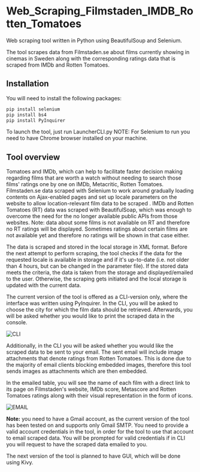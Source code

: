 # Web_Scraping_Filmstaden_IMDB_Rotten_Tomatoes
Web scraping tool written in Python using BeautifulSoup and Selenium.

The tool scrapes data from Filmstaden.se about films currently showing in cinemas in Sweden along with the corresponding ratings data that is scraped from IMDb and Rotten Tomatoes.  

## Installation
You will need to install the following packages:

```python
pip install selenium
pip install bs4
pip install PyInquirer
```
To launch the tool, just run LauncherCLI.py
NOTE: For Selenium to run you need to have Chrome browser installed on your machine.

## Tool overview
Tomatoes and IMDb, which can help to facilitate faster decision making regarding films that are worth a watch without needing to search those films' ratings one by one on IMDb, Metacritic, Rotten Tomatoes. 
Filmstaden.se data scraped with Selenium to work around gradually loading contents on Ajax-enabled pages and set up locale parameters on the website to allow location-relevant film data to be scraped . 
IMDb and Rotten Tomatoes (RT) data was scraped with BeautifulSoap, which was enough to overcome the need for the no longer available public APIs from those websites. Note: data about some films is not available on RT and therefore no RT ratings will be displayed. Sometimes ratings about certain films are not available yet and therefore no ratings will be shown in that case either. 

The data is scraped and stored in the local storage in XML format. Before the next attempt to perform scraping, the tool checks if the data for the requested locale is available in storage and if it's up-to-date (i.e. not older than 4 hours, but can be changed in the parameter file). If the stored data meets the criteria, the data is taken from the storage and displayed/emailed to the user. Otherwise, the scraping gets initiated and the local storage is updated with the current data. 

The current version of the tool is offered as a CLI-version only, where the interface was written using PyInquirer. In the CLI, you will be asked to choose the city for which the film data should be retrieved. Afterwards, you will be asked whether you would like to print the scraped data in the console. 

![CLI](https://user-images.githubusercontent.com/43314129/61377248-1d867f00-a8a3-11e9-8827-41cafe18aa12.png)

Additionally, in the CLI you will be asked whether you would like the scraped data to be sent to your email. The sent email will include image attachments that denote ratings from Rotten Tomatoes. This is done due to the majority of email clients blocking embedded images, therefore this tool sends images as attachments which are then embedded.

In the emailed table, you will see the name of each film with a direct link to its page on Filmstaden's website, IMDb score, Metascore and Rotten Tomatoes ratings along with their visual representation in the form of icons. 

![EMAIL](https://user-images.githubusercontent.com/43314129/61377267-2b3c0480-a8a3-11e9-9220-54fa0c50c92b.png)

**Note:** you need to have a Gmail account, as the current version of the tool has been tested on and supports only Gmail SMTP. You need to provide a valid account credentials in the tool, in order for the tool to use that account to email scraped data. You will be prompted for valid credentials if in CLI you will request to have the scraped data emailed to you. 

The next version of the tool is planned to have GUI, which will be done using Kivy. 
